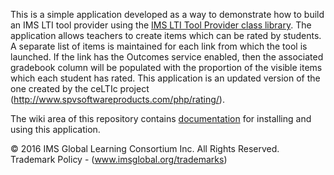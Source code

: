 This is a simple application developed as a way to demonstrate how to build an IMS LTI tool provider using the [IMS LTI Tool Provider class library](https://github.com/IMSGlobal/LTI-Tool-Provider-Library-PHP). The application allows teachers to create items which can be rated by students. A separate list of items is maintained for each link from which the tool is launched. If the link has the Outcomes service enabled, then the associated gradebook column will be populated with the proportion of the visible items which each student has rated.  This application is an updated version of the one created by the ceLTIc project (http://www.spvsoftwareproducts.com/php/rating/).

The wiki area of this repository contains [documentation](https://github.com/IMSGlobal/LTI-Sample-Tool-Provider-PHP/wiki) for installing and using this application.

&copy; 2016 IMS Global Learning Consortium Inc. All Rights Reserved. Trademark Policy - (www.imsglobal.org/trademarks)
